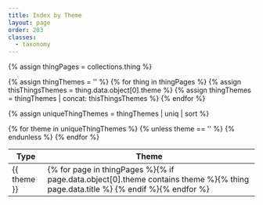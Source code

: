 ```yaml
---
title: Index by Theme
layout: page
order: 203
classes: 
  - taxonomy
---
```


{% assign thingPages = collections.thing %}

{% assign thingThemes = '' %}
{% for thing in thingPages %}
{% assign thisThingsThemes = thing.data.object[0].theme %}
{% assign thingThemes = thingThemes | concat: thisThingsThemes %}
{% endfor %}

{% assign uniqueThingThemes = thingThemes | uniq | sort %}

<div class="has-rule-lines">
<table class="taxonomy-table" id="index-by-theme">
  <thead class="visually-hidden">
    <tr><th>Type</th><th>Theme</th>
  </thead>
  <tbody>
{% for theme in uniqueThingThemes %}
{% unless theme == '' %}
<tr>
<td>{{ theme }}</td>
<td>{% for page in thingPages %}{% if page.data.object[0].theme contains theme %}{% thing page.data.title %} {% endif %}{% endfor %}</td>
</tr>
{% endunless %}
{% endfor %}
<tbody>
</table>
</div>